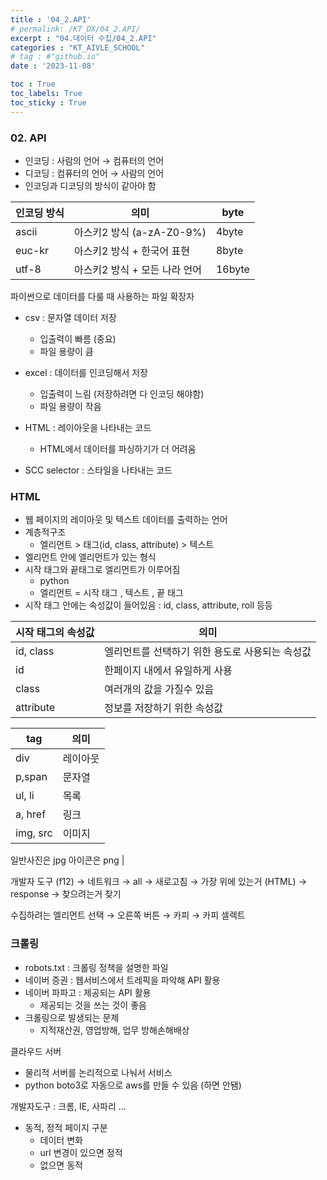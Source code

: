 ```yaml
---
title : '04_2.API' 
# permalink: /KT_DX/04_2.API/
excerpt : "04.데이터 수집/04_2.API"
categories : "KT_AIVLE_SCHOOL"
# tag : #"github.io"
date : '2023-11-08'

toc : True
toc_labels: True
toc_sticky : True
---
```


### 02. API

- 인코딩 : 사람의 언어 → 컴퓨터의 언어
- 디코딩 : 컴퓨터의 언어 → 사람의 언어
- 인코딩과 디코딩의 방식이 같아야 함

| 인코딩 방식 | 의미 | byte |
| --- | --- | --- |
| ascii  | 아스키2 방식 (a-zA-Z0-9%) | 4byte |
| euc-kr | 아스키2 방식 + 한국어 표현 | 8byte |
| utf-8 | 아스키2 방식 + 모든 나라 언어 | 16byte |

파이썬으로 데이터를 다룰 때 사용하는 파일 확장자

- csv : 문자열 데이터 저장
    - 입출력이 빠름 (중요)
    - 파일 용량이 큼
    

- excel : 데이터를 인코딩해서 저장
    - 입출력이 느림 (저장하려면 다 인코딩 해야함)
    - 파일 용량이 작음


- HTML : 레이아웃을 나타내는 코드
    - HTML에서 데이터를 파싱하기가 더 어려움
- SCC selector : 스타일을 나타내는 코드


<p></p>

### HTML

- 웹 페이지의 레이아웃 및 텍스트 데이터를 출력하는 언어
- 계층적구조
    - 엘리먼트 > 태그(id, class, attribute) > 텍스트
- 엘리먼트 안에 엘리먼트가 있는 형식
- 시작 태그와 끝태그로 엘리먼트가 이루어짐
    - <div> python </div>
    - 엘리먼트 = 시작 태그 , 텍스트 , 끝 태그
- 시작 태그 안에는 속성값이 들어있음 : id, class, attribute, roll 등등
    
<p></p>

| 시작 태그의 속성값 | 의미 |
| --- | --- |
| id, class  | 엘리먼트를 선택하기 위한 용도로 사용되는 속성값 |
| id | 한페이지 내에서 유일하게 사용 |
| class | 여러개의 값을 가질수 있음 |
| attribute | 정보를 저장하기 위한 속성값 |

<p></p>

| tag | 의미 |
| --- | --- |
| div | 레이아웃 |
| p,span | 문자열 |
| ul, li | 목록 |
| a, href | 링크 |
| img, src | 이미지
일반사진은 jpg
아이콘은 png |


<p></p>


개발자 도구 (f12) → 네트워크 → all → 새로고침 → 가장 위에 있는거 (HTML) → response → 찾으려는거 찾기 

수집하려는 엘리먼트 선택 → 오른쪽 버튼 → 카피 → 카피 셀렉트 

<p></p>

### 크롤링

- robots.txt : 크롤링 정책을 설명한 파일
- 네이버 증권 : 웹서비스에서 트레픽을 파악해 API 활용
- 네이버 파파고 : 제공되는 API 활용
    - 제공되는 것을 쓰는 것이 좋음
- 크롤링으로 발생되는 문제
    - 지적재산권, 영업방해, 업무 방해손해배상

클라우드 서버

- 물리적 서버를 논리적으로 나눠서 서비스
- python boto3로 자동으로 aws를 만들 수 있음 (하면 안됌)


<p></p>


개발자도구 : 크롬, IE, 사파리 …
- 동적, 정적 페이지 구분
    - 데이터 변화
    - url 변경이 있으면 정적
    - 없으면 동적